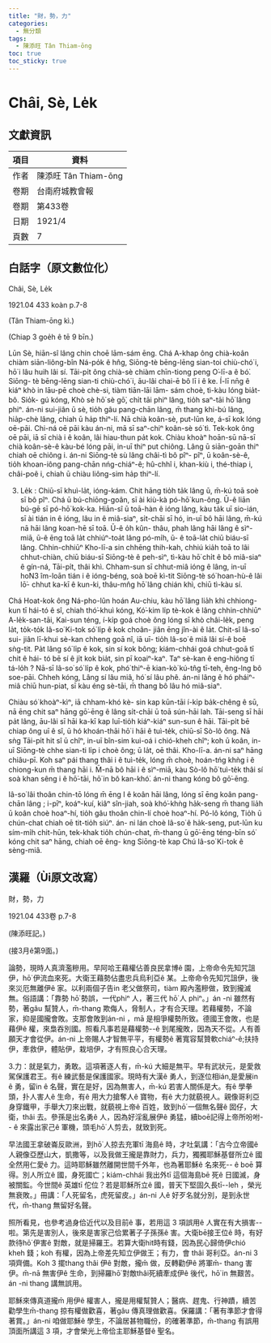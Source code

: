 ```yaml
---
title: "財，勢，力"
categories:
  - 無分類
tags:
  - 陳添旺 Tân Thiam-ōng
toc: true
toc_sticky: true
---
```


# Châi, Sè, Le̍k

## 文獻資訊

| 項目 | 資料 |
|---|---|
| 作者 | 陳添旺 Tân Thiam-ōng |
| 卷期 | 台南府城教會報 |
| 卷期 | 第433卷 |
| 日期 | 1921/4 |
| 頁數 | 7 |

## 白話字（原文數位化）

Châi, Sè, Le̍k

1921.04 433 koàn p.7-8

(Tân Thiam-ōng kì.)

(Chiap 3 goe̍h ê tē 9 bīn.)

Lūn Sè, hiān-sî lâng chin choē lām-sám ēng. Chá A-khap ông chià-koân chiàm siān-liông-bîn Ná-po̍k ê hn̂g, Siōng-tè bēng-lēng sian-toi chiù-chó͘ i, hō͘ i lâu huih lâi sí. Tāi-pi̍t ông chià-sè chiàm chīn-tiong peng O͘-lī-a ê bó͘. Siōng- tè bēng-lēng sian-ti chiù-chó͘ i, āu-lâi chai-ē bô lī i ê ke. Í-lī nn̄g ê kiáⁿ khò in lāu-pē choè chè-si, tiàm tiān-lāi lām- sám choè, tì-kàu lóng bia̍t-bô. Sio̍k- gú kóng, Khò sè hō͘ sè gō͘, chi̍t tāi phiⁿ lâng, tio̍h saⁿ-tāi hō͘ lâng phiⁿ. án-ni sui-jiân ū sè, tio̍h gâu pang-chān lâng, m̄ thang khi-bú lâng, hia̍p-chè lâng, chiah ū ha̍p thiⁿ-lí. Nā chià koân-sè, put-lūn ke, á-sī kok lóng oē-pāi. Chi-ná oē pāi kàu án-ni, mā sī saⁿ-chiⁿ koân-sè só͘ tì. Tek-kok ông oē pāi, iā sī chià i ê koân, lâi hiau-thun pa̍t kok. Chiàu khoàⁿ hoān-sū nā-sī chià koân-sè-ê kàu-bé lóng pāi, in-uī thiⁿ put chiông. Lâng ū siān-goān thiⁿ chiah oē chiông i. án-ni Siōng-tè sù lâng châi-tì bô pîⁿ- pîⁿ, ū koân-sè-ê, tio̍h khoan-iông pang-chān nńg-chiáⁿ-ê; hû-chhî i, khan-kiù i, thé-thiap i, châi-poê i, chiah ū chiàu liông-sim ha̍p thiⁿ-lí.

3. Le̍k : Chiū-sī khuì-la̍t, ióng-kám. Chit hāng tio̍h ta̍k lâng ū, m̄-kú toā soè sī bô pîⁿ. Chá ū bú-chiōng-goân, sī ài kiù-kà pó-hō͘ kun-ông. Ū-ê liān bú-gē sī pó-hō͘ kok-ka. Hiān-sî ū toā-hàn ê ióng lâng, kàu ta̍k uī sio-ián, sī ài tián in ê ióng, lâu in ê miâ-siaⁿ, si̍t-chāi sī hó, in-uī bô hāi lâng, m̄-kú nā hāi lâng koan-hē sī toā. Ū-ê o̍h kûn- thâu, phah lâng hāi lâng ê sìⁿ-miā, ū-ê ēng toā la̍t chhiúⁿ-toa̍t lâng pó-mi̍h, ū- ê toā-la̍t chiū biáu-sī lâng. Chhin-chhiūⁿ Kho-lī-a sin chhēng thih-kah, chhiú kia̍h toā to lâi chhut-chiàn, chiū biáu-sī Siōng-tè ê peh-sìⁿ, tì-kàu hō͘ chi̍t ê bô miâ-siaⁿ ê gín-ná, Tāi-pi̍t, thâi khì. Chham-sun sī chhut-miâ ióng ê lâng, in-uī ho͘N3 îm-loān tián i ê ióng-béng, soà boē kì-tit Siōng-tè só͘ hoan-hù-ê lâi lō͘- chhut ka-kī ê kun-ki, thâu-mn̂g hō͘ lâng chián khì, chiū tì-kàu sí.

Chá Hoat-kok ông Ná-pho-lûn hoán Au-chiu, kàu hō͘ lâng lia̍h khì chhiong- kun tī hái-tó ê sî, chiah thó͘-khuì kóng, Kó͘-kim li̍p tè-kok ê lâng chhin-chhiūⁿ A-le̍k-san-tāi, Kai-sun téng, í-ki̍p goá choè ông lóng sī khò châi-le̍k, peng la̍t, to̍k-to̍k Iâ-so͘ Ki-tok só͘ li̍p ê kok choân- jiân ēng jîn-ài ê la̍t. Chit-sî Iâ-so͘ sui- jiân lī-khui sè-kan chheng goā nî, iā uī- tio̍h Iâ-so͘ ê miâ lâi sí-ê boē sǹg-tit. Pa̍t lâng só͘ li̍p ê kok, sin sí kok bông; kiám-chhái goá chhut-goā tī chit ê hái- tó bē sí ê ji̍t kok bia̍t, sin pī koaiⁿ-kaⁿ. Taⁿ sè-kan ê eng-hiông tī tá-lo̍h ? Nā-sī Iâ-so͘ só͘ li̍p ê kok, phó͘ thiⁿ-ē kian-kò͘ kú-tn̂g tī-teh, êng-lng bô soe-pāi. Chheh kóng, Lâng sí lâu miâ, hó͘ sí lâu phê. án-ni lâng ê hó pháiⁿ-miâ chiū hun-piat, sī kàu éng sè-tāi, m̄ thang bô lâu hó miâ-siaⁿ.

Chiàu só͘ khoàⁿ-kìⁿ, iā chham-khó kè- sin kap kūn-tāi í-ki̍p ba̍k-chêng ê sū, nā ēng chit saⁿ hāng gō͘-ēng ê lâng si̍t-chāi ū toā sún-hāi lah. Tāi-seng sī hāi pa̍t lâng, āu-lâi sī hāi ka-kī kap luī-tio̍h kiáⁿ-kiáⁿ sun-sun ê hāi. Tāi-pi̍t bē chiap ông uī ê sî, ū hó khoán-thāi hō͘ i hāi ê tuì-te̍k, chiū-sī Sò-lô ông. Nā sǹg Tāi-pi̍t hit sî ū chîⁿ, in-uī bîn-sim kui-oá i chió-kheh chîⁿ; koh ū koân, in-uī Siōng-tè chhe sian-ti li̍p i choè ông; ū la̍t, oē thâi. Kho-lī-a. án-ni saⁿ hāng chiâu-pī. Koh saⁿ pái thang thâi i ê tuì-te̍k, lóng m̄ choè, hoán-tńg khǹg i ê chiong-kun m̄ thang hāi i. M̄-nā bô hāi i ê sìⁿ-miā, kàu Sò-lô hō͘ tuì-te̍k thâi sí soà khan sêng i ê hō͘-tāi, hō͘ in bô kan-khó͘. án-ni thang kóng bô gō͘-ēng.

Iâ-so͘ lâi thoân chin-tō lóng m̄ ēng I ê koân hāi lâng, lóng sī ēng koân pang- chān lâng ; i-pīⁿ, koáⁿ-kuí, kiâⁿ sîn-jiah, soà khó͘-khǹg ha̍k-seng m̄ thang lia̍h ū koân choè hoaⁿ-hí, tio̍h gâu thoân chin-lí choè hoaⁿ-hí. Pó-lô kóng, Tio̍h ū chún-chat chiah oē tit-tio̍h siúⁿ. án- ni lán choè Iâ-so͘ ê ha̍k-seng, put-lūn ku sím-mi̍h chit-hūn, tek-khak tio̍h chún-chat, m̄-thang ū gō͘-ēng téng-bīn só͘ kóng chit saⁿ hāng, chiah oē êng- kng Siōng-tè kap Chú Iâ-so͘ Ki-tok ê sèng-miâ.

## 漢羅（Ùi原文改寫）

財，勢，力

1921.04 433卷 p.7-8

(陳添旺記。)

(接3月ê第9面。)

論勢，現時人真濟濫糝用。早阿哈王藉權佔善良民拿博ê 園，上帝命令先知咒詛伊，hō͘ 伊流血來死。大衛王藉勢佔盡忠兵烏利亞ê 某。上帝命令先知咒詛伊，後來災厄無離伊ê 家。以利兩個子告in 老父做祭司，tiàm 殿內濫糝做，致到攏滅無。俗語講：「靠勢 hō͘ 勢誤，一代phiⁿ 人，著三代 hō͘ 人 phiⁿ。」án -ni 雖然有勢，著gâu 幫贊人，m̄-thang 欺侮人，脅制人，才有合天理。若藉權勢，不論家，抑是國攏會敗。支那會敗到án-ni ，mā 是相爭權勢所致。德國王會敗，也是藉伊ê 權，來梟吞別國。照看凡事若是藉權勢--ê 到尾攏敗，因為天不從。人有善願天才會從伊。án-ni 上帝賜人才智無平平，有權勢ê 著寬容幫贊軟chiáⁿ-ê;扶持伊，牽救伊，體貼伊，栽培伊，才有照良心合天理。

3.力：就是氣力，勇敢。這項著逐人有，m̄-kú 大細是無平。早有武狀元，是愛救駕保護君王。有ê 練武藝是保護國家。現時有大漢ê 勇人，到逐位相ián,是愛展in ê 勇，留in ê 名聲，實在是好，因為無害人，m̄-kú 若害人關係是大。有ê 學拳頭，扑人害人ê 生命，有ê 用大力搶奪人ê 寶物，有ê 大力就藐視人。親像哥利亞身穿鐵甲，手舉大刀來出戰，就藐視上帝ê 百姓，致到hō͘ 一個無名聲ê 囡仔，大衛，thâi 去。參孫是出名勇ê 人，因為好淫亂展伊ê 勇猛，續boē記得上帝所吩咐-- ê 來露出家己ê 軍機，頭毛hō͘ 人剪去，就致到死。

早法國王拿破崙反歐洲，到hō͘ 人掠去充軍tī 海島ê 時，才吐氣講：「古今立帝國ê 人親像亞歷山大，凱撒等，以及我做王攏是靠財力，兵力，獨獨耶穌基督所立ê 國全然用仁愛ê 力。這時耶穌雖然離開世間千外年，也為著耶穌ê 名來死-- ê boē 算得。別人所立ê 國，身死國亡；kiám-chhái 我出外tī 這個海島bē 死ê 日國滅，身被關監。今世間ê 英雄tī 佗位？若是耶穌所立ê 國，普天下堅固久長tī--leh ，榮光無衰敗。」冊講：「人死留名，虎死留皮。」án-ni 人ê 好歹名就分別，是到永世代，m̄-thang 無留好名聲。

照所看見，也參考過身佮近代以及目前ê 事，若用這 3 項誤用ê 人實在有大損害--啦。第先是害別人，後來是害家己佮累著子子孫孫ê 害。大衛bē接王位ê 時，有好款待hō͘ 伊害ê 對敵，就是掃羅王。若算大衛hit時有錢，因為民心歸倚伊chió kheh 錢；koh 有權，因為上帝差先知立伊做王；有力，會 thâi 哥利亞。án-ni 3項齊備。Koh 3 擺thang thâi 伊ê 對敵，攏m̄ 做，反轉勸伊ê 將軍m̄- thang 害伊。m̄-nā 無害伊ê 生命，到掃羅hō͘ 對敵thâi死續牽成伊ê 後代，hō͘ in 無艱苦。án -ni thang 講無誤用。

耶穌來傳真道攏m̄ 用伊ê 權害人，攏是用權幫贊人；醫病、趕鬼、行神蹟，續苦勸學生m̄-thang 掠有權做歡喜，著gâu 傳真理做歡喜。保羅講：「著有準節才會得著賞。」án-ni 咱做耶穌ê 學生，不論居甚物職份，的確著準節，m̄-thang 有誤用頂面所講這 3 項，才會榮光上帝佮主耶穌基督ê 聖名。
